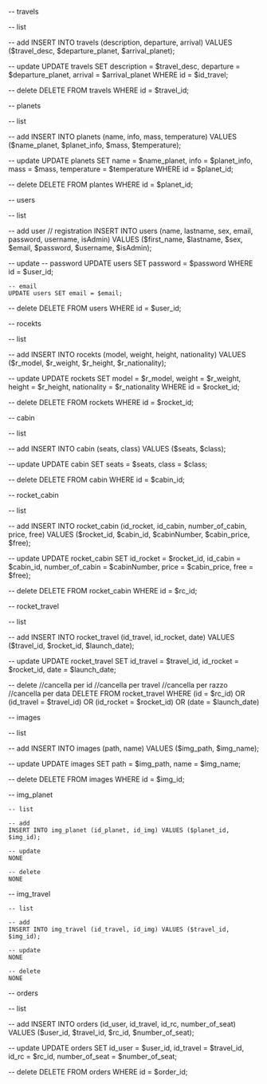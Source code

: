 -- travels

  -- list

  -- add
  INSERT INTO travels (description, departure, arrival) VALUES ($travel_desc, $departure_planet, $arrival_planet);

  -- update
  UPDATE travels SET description = $travel_desc, departure = $departure_planet, arrival = $arrival_planet WHERE id = $id_travel;

  -- delete
  DELETE FROM travels WHERE id = $travel_id;


-- planets

  -- list

  -- add
  INSERT INTO planets (name, info, mass, temperature) VALUES ($name_planet, $planet_info, $mass, $temperature);

  -- update
  UPDATE planets SET name = $name_planet, info = $planet_info, mass = $mass, temperature = $temperature WHERE id = $planet_id;

  -- delete
  DELETE FROM plantes WHERE id = $planet_id;


-- users

  -- list

  -- add user // registration
  INSERT INTO users (name, lastname, sex, email, password, username, isAdmin) VALUES ($first_name, $lastname, $sex, $email, $password, $username, $isAdmin);

  -- update
    -- password
    UPDATE users SET password = $password WHERE id = $user_id;

    -- email
    UPDATE users SET email = $email;

  -- delete
  DELETE FROM users WHERE id = $user_id;


-- rocekts

  -- list

  -- add
    INSERT INTO rocekts (model, weight, height, nationality) VALUES ($r_model, $r_weight, $r_height, $r_nationality);

  -- update
  UPDATE rockets SET model = $r_model, weight = $r_weight, height = $r_height, nationality = $r_nationality WHERE id = $rocket_id;

  -- delete
  DELETE FROM rockets WHERE id = $rocket_id;


-- cabin

  -- list

  -- add
  INSERT INTO cabin (seats, class) VALUES ($seats, $class);

  -- update
  UPDATE cabin SET seats = $seats, class = $class;

  -- delete
  DELETE FROM cabin WHERE id = $cabin_id;

-- rocket_cabin

  -- list

  -- add
  INSERT INTO rocket_cabin (id_rocket, id_cabin, number_of_cabin, price, free) VALUES ($rocket_id, $cabin_id, $cabinNumber, $cabin_price, $free);

  -- update
  UPDATE rocket_cabin SET id_rocket = $rocket_id, id_cabin = $cabin_id, number_of_cabin = $cabinNumber, price = $cabin_price, free = $free);

  -- delete
  DELETE FROM rocket_cabin WHERE id = $rc_id;

-- rocket_travel

  -- list

  -- add
  INSERT INTO rocket_travel (id_travel, id_rocket, date) VALUES ($travel_id, $rocket_id, $launch_date);

  -- update
  UPDATE rocket_travel SET id_travel = $travel_id, id_rocket = $rocket_id, date = $launch_date;

  -- delete
                                //cancella per id  //cancella per travel       //cancella per razzo        //cancella per data
  DELETE FROM rocket_travel WHERE (id = $rc_id) OR (id_travel = $travel_id) OR (id_rocket = $rocket_id) OR (date = $launch_date)

-- images

  -- list

  -- add
  INSERT INTO images (path, name) VALUES ($img_path, $img_name);

  -- update
  UPDATE images SET path = $img_path, name = $img_name;

  -- delete
  DELETE FROM images WHERE id = $img_id;

  -- img_planet

    -- list

    -- add
    INSERT INTO img_planet (id_planet, id_img) VALUES ($planet_id, $img_id);

    -- update
    NONE

    -- delete
    NONE

  -- img_travel

    -- list

    -- add
    INSERT INTO img_travel (id_travel, id_img) VALUES ($travel_id, $img_id);

    -- update
    NONE

    -- delete
    NONE

-- orders

  -- list

  -- add
  INSERT INTO orders (id_user, id_travel, id_rc, number_of_seat) VALUES ($user_id, $travel_id, $rc_id, $number_of_seat);

  -- update
  UPDATE orders SET id_user = $user_id, id_travel = $travel_id, id_rc = $rc_id, number_of_seat = $number_of_seat;

  -- delete
  DELETE FROM orders WHERE id = $order_id;
